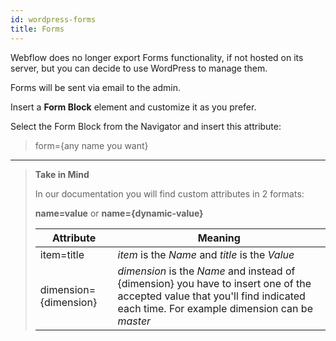 ```yaml
---
id: wordpress-forms
title: Forms
---
```


Webflow does no longer export Forms functionality, if not hosted on its server, but you can decide to use WordPress to manage them.

Forms will be sent via email to the admin.

Insert a **Form Block** element and customize it as you prefer.

Select the Form Block from the Navigator and insert this attribute:

> form={any name you want}




---------
> **Take in Mind**
>
> In our documentation you will find custom attributes in 2 formats:
>
> **name=value** or **name={dynamic-value}**
>
>
> **Attribute**             | **Meaning** | 
> -------------             | --------------- |
> | item=title              | *item* is the *Name* and *title* is the *Value* |
> | dimension={dimension}   | *dimension* is the *Name* and instead of {dimension} you have to insert one of the accepted value that you'll find indicated each time. For example dimension can be *master*|